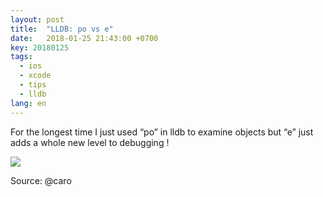 ```yaml
---
layout: post
title:  "LLDB: po vs e"
date:   2018-01-25 21:43:00 +0700
key: 20180125
tags:
  - ios
  - xcode
  - tips
  - lldb
lang: en
---
```


For the longest time I just used “po” in lldb to examine objects but “e” just adds a whole new level to debugging !
<br>
<!-- more -->
![](/assets/images/po-vs-e.jpg)

Source: @caro
